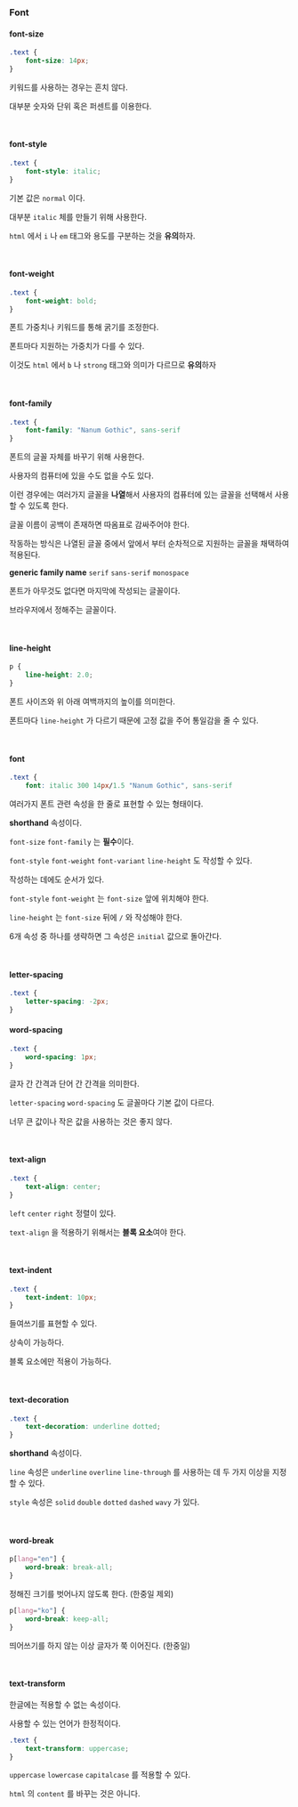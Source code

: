 ### Font

#### font-size

```css
.text {
    font-size: 14px;
}
```

키워드를 사용하는 경우는 흔치 않다.

대부분 숫자와 단위 혹은 퍼센트를 이용한다.

<br>

#### font-style

```css
.text {
    font-style: italic;
}
```

기본 값은 `normal` 이다.

대부분 `italic` 체를 만들기 위해 사용한다.

`html` 에서 `i` 나 `em` 태그와 용도를 구분하는 것을 **유의**하자.

<br>

#### font-weight

```css
.text {
    font-weight: bold;
}
```

폰트 가중치나 키워드를 통해 굵기를 조정한다.

폰트마다 지원하는 가중치가 다를 수 있다.

이것도 `html` 에서 `b` 나 `strong` 태그와 의미가 다르므로 **유의**하자

<br>

#### font-family

```css
.text {
    font-family: "Nanum Gothic", sans-serif
}
```

폰트의 글꼴 자체를 바꾸기 위해 사용한다.

사용자의 컴퓨터에 있을 수도 없을 수도 있다.

이런 경우에는 여러가지 글꼴을 **나열**해서 사용자의 컴퓨터에 있는 글꼴을 선택해서 사용할 수 있도록 한다.

글꼴 이름이 공백이 존재하면 따옴표로 감싸주어야 한다.

작동하는 방식은 나열된 글꼴 중에서 앞에서 부터 순차적으로 지원하는 글꼴을 채택하여 적용된다.

**generic family name**  `serif` `sans-serif` `monospace`

폰트가 아무것도 없다면 마지막에 작성되는 글꼴이다.

브라우저에서 정해주는 글꼴이다.

<br>

#### line-height

```css
p {
    line-height: 2.0;
}
```

폰트 사이즈와 위 아래 여백까지의 높이를 의미한다.

폰트마다 `line-height` 가 다르기 때문에 고정 값을 주어 통일감을 줄 수 있다.

<br>

#### font

```css
.text {
    font: italic 300 14px/1.5 "Nanum Gothic", sans-serif
```

여러가지 폰트 관련 속성을 한 줄로 표현할 수 있는 형태이다.

**shorthand** 속성이다.

`font-size` `font-family` 는 **필수**이다.

`font-style` `font-weight` `font-variant` `line-height` 도 작성할 수 있다.

작성하는 데에도 순서가 있다.

`font-style` `font-weight` 는 `font-size` 앞에 위치해야 한다.

`line-height` 는 `font-size` 뒤에 `/` 와 작성해야 한다.

6개 속성 중 하나를 생략하면 그 속성은 `initial` 값으로 돌아간다.

<br>

#### letter-spacing

```css
.text {
    letter-spacing: -2px;
}
```

#### word-spacing

```css
.text {
    word-spacing: 1px;
}
```

글자 간 간격과 단어 간 간격을 의미한다.

`letter-spacing` `word-spacing` 도 글꼴마다 기본 값이 다르다.

너무 큰 값이나 작은 값을 사용하는 것은 좋지 않다.

<br>

#### text-align

```css
.text {
    text-align: center;
}
```

`left` `center` `right` 정렬이 있다.

`text-align` 을 적용하기 위해서는 **블록 요소**여야 한다.

<br>

#### text-indent

```css
.text {
    text-indent: 10px;
}
```

들여쓰기를 표현할 수 있다.

상속이 가능하다.

블록 요소에만 적용이 가능하다.

<br>

#### text-decoration

```css
.text {
    text-decoration: underline dotted;
}
```

**shorthand** 속성이다.

`line` 속성은 `underline` `overline` `line-through` 를 사용하는 데 두 가지 이상을 지정할 수 있다.

`style` 속성은 `solid` `double` `dotted` `dashed` `wavy` 가 있다.

<br>

#### word-break

```css
p[lang="en"] {
    word-break: break-all;
}
```

정해진 크기를 벗어나지 않도록 한다. (한중일 제외)

```css
p[lang="ko"] {
	word-break: keep-all;
}
```

띄어쓰기를 하지 않는 이상 글자가 쭉 이어진다. (한중일)

<br>

#### text-transform

한글에는 적용할 수 없는 속성이다.

사용할 수 있는 언어가 한정적이다.

```css
.text {
    text-transform: uppercase;
}
```

`uppercase` `lowercase` `capitalcase` 를 적용할 수 있다.

`html` 의 `content` 를 바꾸는 것은 아니다.